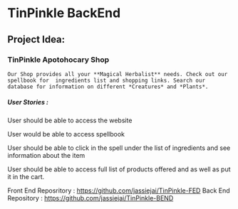 # TinPinkle BackEnd

## Project Idea: 

###  TinPinkle Apotohocary Shop 
    Our Shop provides all your **Magical Herbalist** needs. Check out our spellbook for  ingredients list and shopping links. Search our database for information on different *Creatures* and *Plants*.
    

##### User Stories :

User should be able to access the website

User would be able to access spellbook

User should be able to click in the spell under the list of ingredients and see information about the item 

User should be able to access full list of products offered and as well as put it in the cart. 



Front End Reposritory : https://github.com/jassiejai/TinPinkle-FED
Back End Repository : https://github.com/jassiejai/TinPinkle-BEND
